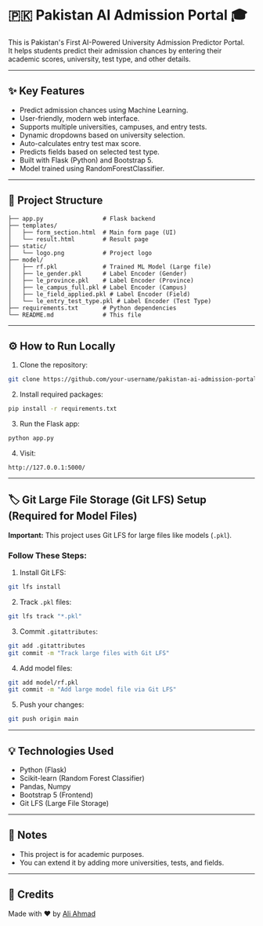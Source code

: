 # 🇵🇰 Pakistan AI Admission Portal 🎓

This is Pakistan's First AI-Powered University Admission Predictor Portal.  
It helps students predict their admission chances by entering their academic scores, university, test type, and other details.

---

## ✨ Key Features
- Predict admission chances using Machine Learning.
- User-friendly, modern web interface.
- Supports multiple universities, campuses, and entry tests.
- Dynamic dropdowns based on university selection.
- Auto-calculates entry test max score.
- Predicts fields based on selected test type.
- Built with Flask (Python) and Bootstrap 5.
- Model trained using RandomForestClassifier.

---

## 🚀 Project Structure

```
├── app.py                 # Flask backend
├── templates/
│   ├── form_section.html  # Main form page (UI)
│   └── result.html        # Result page
├── static/
│   └── logo.png           # Project logo
├── model/
│   ├── rf.pkl             # Trained ML Model (Large file)
│   ├── le_gender.pkl      # Label Encoder (Gender)
│   ├── le_province.pkl    # Label Encoder (Province)
│   ├── le_campus_full.pkl # Label Encoder (Campus)
│   ├── le_field_applied.pkl # Label Encoder (Field)
│   └── le_entry_test_type.pkl # Label Encoder (Test Type)
├── requirements.txt       # Python dependencies
└── README.md              # This file
```

---

## ⚙️ How to Run Locally

1. Clone the repository:
```bash
git clone https://github.com/your-username/pakistan-ai-admission-portal.git
```

2. Install required packages:
```bash
pip install -r requirements.txt
```

3. Run the Flask app:
```bash
python app.py
```

4. Visit:
```
http://127.0.0.1:5000/
```

---

## 🏷️ Git Large File Storage (Git LFS) Setup (Required for Model Files)
**Important:** This project uses Git LFS for large files like models (`.pkl`).

### Follow These Steps:

1. Install Git LFS:
```bash
git lfs install
```

2. Track `.pkl` files:
```bash
git lfs track "*.pkl"
```

3. Commit `.gitattributes`:
```bash
git add .gitattributes
git commit -m "Track large files with Git LFS"
```

4. Add model files:
```bash
git add model/rf.pkl
git commit -m "Add large model file via Git LFS"
```

5. Push your changes:
```bash
git push origin main
```

---

## 💡 Technologies Used
- Python (Flask)
- Scikit-learn (Random Forest Classifier)
- Pandas, Numpy
- Bootstrap 5 (Frontend)
- Git LFS (Large File Storage)

---

## 📄 Notes
- This project is for academic purposes.
- You can extend it by adding more universities, tests, and fields.

---

## 🙌 Credits
Made with ❤️ by [Ali Ahmad](https://github.com/aliahmad552)
